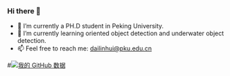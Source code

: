 ### Hi there 👋

- 🔭 I’m currently a PH.D student in Peking University.
- 🌱 I’m currently learning oriented object detection and underwater object detection.
- 📫 Feel free to reach me: dailinhui@pku.edu.cn

#[![我的 GitHub 数据](https://github-readme-stats.vercel.app/api?username=Ixiaohuihuihui&show_icons=true&theme=outrun)]()

